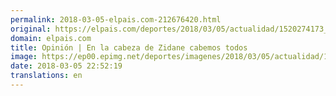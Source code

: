 ```yaml
---
permalink: 2018-03-05-elpais.com-212676420.html
original: https://elpais.com/deportes/2018/03/05/actualidad/1520274173_605157.html#?ref=rss&format=simple&link=link
domain: elpais.com
title: Opinión | En la cabeza de Zidane cabemos todos
image: https://ep00.epimg.net/deportes/imagenes/2018/03/05/actualidad/1520274173_605157_1520274389_rrss_normal.jpg
date: 2018-03-05 22:52:19
translations: en
---
```


